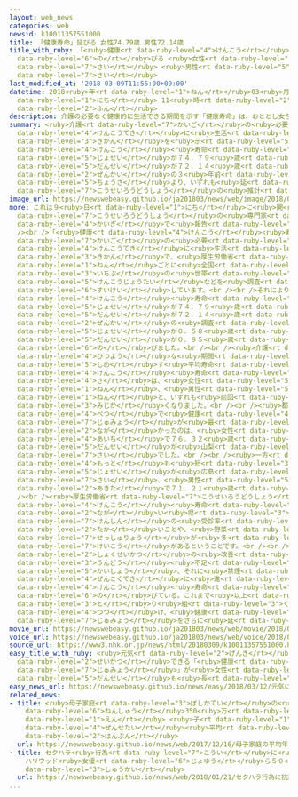 ```yaml
---
layout: web_news
categories: web
newsid: k10011357551000
title: 「健康寿命」延びる 女性74.79歳 男性72.14歳
title_with_ruby: 「<ruby>健康<rt data-ruby-level="4">けんこう</rt></ruby><ruby>寿命<rt data-ruby-level="7">じゅみょう</rt></ruby>」<ruby>延<rt
  data-ruby-level="6">の</rt></ruby>びる <ruby>女性<rt data-ruby-level="5">じょせい</rt></ruby>74.79<ruby>歳<rt
  data-ruby-level="7">さい</rt></ruby> <ruby>男性<rt data-ruby-level="5">だんせい</rt></ruby>72.14<ruby>歳<rt
  data-ruby-level="7">さい</rt></ruby>
last_modified_at: '2018-03-09T11:55:00+09:00'
datetime: 2018<ruby>年<rt data-ruby-level="1">ねん</rt></ruby>03<ruby>月<rt data-ruby-level="1">がつ</rt></ruby>09<ruby>日<rt
  data-ruby-level="1">にち</rt></ruby> 11<ruby>時<rt data-ruby-level="2">じ</rt></ruby>55<ruby>分<rt
  data-ruby-level="2">ふん</rt></ruby>
description: 介護の必要なく健康的に生活できる期間を示す「健康寿命」は、おととし女性が７４．７９歳、男性が７２．１４歳で、前回の３年前の調査より、いずれも延びたことが厚生労働省の推計でわかりました。
summary: <ruby>介護<rt data-ruby-level="7">かいご</rt></ruby>の<ruby>必要<rt data-ruby-level="4">ひつよう</rt></ruby>なく<ruby>健康的<rt
  data-ruby-level="4">けんこうてき</rt></ruby>に<ruby>生活<rt data-ruby-level="2">せいかつ</rt></ruby>できる<ruby>期間<rt
  data-ruby-level="3">きかん</rt></ruby>を<ruby>示<rt data-ruby-level="5">しめ</rt></ruby>す「<ruby>健康<rt
  data-ruby-level="4">けんこう</rt></ruby><ruby>寿命<rt data-ruby-level="7">じゅみょう</rt></ruby>」は、おととし<ruby>女性<rt
  data-ruby-level="5">じょせい</rt></ruby>が７４．７９<ruby>歳<rt data-ruby-level="7">さい</rt></ruby>、<ruby>男性<rt
  data-ruby-level="5">だんせい</rt></ruby>が７２．１４<ruby>歳<rt data-ruby-level="7">さい</rt></ruby>で、<ruby>前回<rt
  data-ruby-level="2">ぜんかい</rt></ruby>の３<ruby>年前<rt data-ruby-level="2">ねんまえ</rt></ruby>の<ruby>調査<rt
  data-ruby-level="5">ちょうさ</rt></ruby>より、いずれも<ruby>延<rt data-ruby-level="6">の</rt></ruby>びたことが<ruby>厚生労働省<rt
  data-ruby-level="7">こうせいろうどうしょう</rt></ruby>の<ruby>推計<rt data-ruby-level="6">すいけい</rt></ruby>でわかりました。
image_url: https://newswebeasy.github.io/ja201803/news/web/image/2018/03/09/K10011357551_1803091314_1803091315_01_03.jpg
more: これは９<ruby>日<rt data-ruby-level="1">にち</rt></ruby>に<ruby>開<rt data-ruby-level="3">ひら</rt></ruby>かれた<ruby>厚生労働省<rt
  data-ruby-level="7">こうせいろうどうしょう</rt></ruby>の<ruby>専門家<rt data-ruby-level="6">せんもんか</rt></ruby><ruby>会議<rt
  data-ruby-level="4">かいぎ</rt></ruby>で<ruby>報告<rt data-ruby-level="5">ほうこく</rt></ruby>されました。<br
  /><br />「<ruby>健康<rt data-ruby-level="4">けんこう</rt></ruby><ruby>寿命<rt data-ruby-level="7">じゅみょう</rt></ruby>」は<ruby>介護<rt
  data-ruby-level="7">かいご</rt></ruby>の<ruby>必要<rt data-ruby-level="4">ひつよう</rt></ruby>がなく<ruby>健康的<rt
  data-ruby-level="4">けんこうてき</rt></ruby>に<ruby>生活<rt data-ruby-level="2">せいかつ</rt></ruby>できる<ruby>期間<rt
  data-ruby-level="3">きかん</rt></ruby>で、<ruby>厚生労働省<rt data-ruby-level="7">こうせいろうどうしょう</rt></ruby>は３<ruby>年<rt
  data-ruby-level="1">ねん</rt></ruby>ごとに<ruby>全国<rt data-ruby-level="3">ぜんこく</rt></ruby>の<ruby>一部<rt
  data-ruby-level="3">いちぶ</rt></ruby>の<ruby>世帯<rt data-ruby-level="4">せたい</rt></ruby>について<ruby>健康状態<rt
  data-ruby-level="5">けんこうじょうたい</rt></ruby>などを<ruby>調査<rt data-ruby-level="5">ちょうさ</rt></ruby>し、<ruby>推計<rt
  data-ruby-level="6">すいけい</rt></ruby>しています。<br /><br />それによりますと、おととしの<ruby>健康<rt
  data-ruby-level="4">けんこう</rt></ruby><ruby>寿命<rt data-ruby-level="7">じゅみょう</rt></ruby>は、<ruby>女性<rt
  data-ruby-level="5">じょせい</rt></ruby>が７４．７９<ruby>歳<rt data-ruby-level="7">さい</rt></ruby>、<ruby>男性<rt
  data-ruby-level="5">だんせい</rt></ruby>が７２．１４<ruby>歳<rt data-ruby-level="7">さい</rt></ruby>で、<ruby>前回<rt
  data-ruby-level="2">ぜんかい</rt></ruby>の<ruby>調査<rt data-ruby-level="5">ちょうさ</rt></ruby>より<ruby>女性<rt
  data-ruby-level="5">じょせい</rt></ruby>が０．５８<ruby>歳<rt data-ruby-level="7">さい</rt></ruby>、<ruby>男性<rt
  data-ruby-level="5">だんせい</rt></ruby>が０．９５<ruby>歳<rt data-ruby-level="7">さい</rt></ruby><ruby>延<rt
  data-ruby-level="6">の</rt></ruby>びました。<br /><br /><ruby>介護<rt data-ruby-level="7">かいご</rt></ruby>などが<ruby>必要<rt
  data-ruby-level="4">ひつよう</rt></ruby>な<ruby>期間<rt data-ruby-level="3">きかん</rt></ruby>を<ruby>示<rt
  data-ruby-level="5">しめ</rt></ruby>す<ruby>平均寿命<rt data-ruby-level="7">へいきんじゅみょう</rt></ruby>と<ruby>健康<rt
  data-ruby-level="4">けんこう</rt></ruby><ruby>寿命<rt data-ruby-level="7">じゅみょう</rt></ruby>の<ruby>差<rt
  data-ruby-level="4">さ</rt></ruby>は、<ruby>女性<rt data-ruby-level="5">じょせい</rt></ruby>が１２．３５<ruby>年<rt
  data-ruby-level="1">ねん</rt></ruby>、<ruby>男性<rt data-ruby-level="5">だんせい</rt></ruby>が８．８４<ruby>年<rt
  data-ruby-level="1">ねん</rt></ruby>と、いずれも<ruby>前回<rt data-ruby-level="2">ぜんかい</rt></ruby>より<ruby>短<rt
  data-ruby-level="3">みじか</rt></ruby>くなりました。<br /><br /><ruby>都道府県<rt data-ruby-level="4">とどうふけん</rt></ruby><ruby>別<rt
  data-ruby-level="4">べつ</rt></ruby>で<ruby>健康<rt data-ruby-level="4">けんこう</rt></ruby><ruby>寿命<rt
  data-ruby-level="7">じゅみょう</rt></ruby>が<ruby>最<rt data-ruby-level="4">もっと</rt></ruby>も<ruby>長<rt
  data-ruby-level="2">なが</rt></ruby>かったのは、<ruby>女性<rt data-ruby-level="5">じょせい</rt></ruby>が<ruby>愛知<rt
  data-ruby-level="4">あいち</rt></ruby>で７６．３２<ruby>歳<rt data-ruby-level="7">さい</rt></ruby>、<ruby>男性<rt
  data-ruby-level="5">だんせい</rt></ruby>が<ruby>山梨<rt data-ruby-level="7">やまなし</rt></ruby>で７３．２１<ruby>歳<rt
  data-ruby-level="7">さい</rt></ruby>でした。<br /><br /><ruby>一方<rt data-ruby-level="2">いっぽう</rt></ruby>、<ruby>最<rt
  data-ruby-level="4">もっと</rt></ruby>も<ruby>短<rt data-ruby-level="3">みじか</rt></ruby>かったのは、<ruby>女性<rt
  data-ruby-level="5">じょせい</rt></ruby>が<ruby>広島<rt data-ruby-level="3">ひろしま</rt></ruby>で７３．６２<ruby>歳<rt
  data-ruby-level="7">さい</rt></ruby>、<ruby>男性<rt data-ruby-level="5">だんせい</rt></ruby>が<ruby>秋田<rt
  data-ruby-level="2">あきた</rt></ruby>で７１．２１<ruby>歳<rt data-ruby-level="7">さい</rt></ruby>でした。<br
  /><br /><ruby>厚生労働省<rt data-ruby-level="7">こうせいろうどうしょう</rt></ruby>によりますと、<ruby>健康<rt
  data-ruby-level="4">けんこう</rt></ruby><ruby>寿命<rt data-ruby-level="7">じゅみょう</rt></ruby>が<ruby>長<rt
  data-ruby-level="2">なが</rt></ruby>い<ruby>県<rt data-ruby-level="3">けん</rt></ruby>は、がん<ruby>検診<rt
  data-ruby-level="7">けんしん</rt></ruby>の<ruby>受診率<rt data-ruby-level="7">じゅしんりつ</rt></ruby>が<ruby>高<rt
  data-ruby-level="2">たか</rt></ruby>いことや、<ruby>野菜<rt data-ruby-level="4">やさい</rt></ruby>の<ruby>摂取量<rt
  data-ruby-level="7">せっしゅりょう</rt></ruby>が<ruby>多<rt data-ruby-level="2">おお</rt></ruby>い<ruby>傾向<rt
  data-ruby-level="7">けいこう</rt></ruby>があるということです。<br /><br /><ruby>厚生労働省<rt data-ruby-level="7">こうせいろうどうしょう</rt></ruby>は「<ruby>食生活<rt
  data-ruby-level="2">しょくせいかつ</rt></ruby>の<ruby>改善<rt data-ruby-level="6">かいぜん</rt></ruby>や<ruby>運動<rt
  data-ruby-level="3">うんどう</rt></ruby><ruby>不足<rt data-ruby-level="4">ぶそく</rt></ruby>の<ruby>解消<rt
  data-ruby-level="5">かいしょう</rt></ruby>、それに<ruby>禁煙<rt data-ruby-level="7">きんえん</rt></ruby>などが<ruby>全国的<rt
  data-ruby-level="4">ぜんこくてき</rt></ruby>に<ruby>進<rt data-ruby-level="3">すす</rt></ruby>み、<ruby>健康<rt
  data-ruby-level="4">けんこう</rt></ruby><ruby>寿命<rt data-ruby-level="7">じゅみょう</rt></ruby>が<ruby>延<rt
  data-ruby-level="6">の</rt></ruby>びている。これまで<ruby>以上<rt data-ruby-level="4">いじょう</rt></ruby>に<ruby>取<rt
  data-ruby-level="3">と</rt></ruby>り<ruby>組<rt data-ruby-level="3">く</rt></ruby>みを<ruby>続<rt
  data-ruby-level="4">つづ</rt></ruby>け、<ruby>健康<rt data-ruby-level="4">けんこう</rt></ruby><ruby>寿命<rt
  data-ruby-level="7">じゅみょう</rt></ruby>をさらに<ruby>延<rt data-ruby-level="6">の</rt></ruby>ばしたい」としています。
movie_url: https://newswebeasy.github.io/ja201803/news/web/movie/2018/03/09/k10011357551_201803091314_201803091314.mp4
voice_url: https://newswebeasy.github.io/ja201803/news/web/voice/2018/03/09/k10011357551_201803091314_201803091314.mp3
source_url: https://www3.nhk.or.jp/news/html/20180309/k10011357551000.html
easy_title_with_ruby: <ruby>元気<rt data-ruby-level="2">げんき</rt></ruby>に<ruby>生活<rt
  data-ruby-level="2">せいかつ</rt></ruby>できる「<ruby>健康<rt data-ruby-level="4">けんこう</rt></ruby><ruby>寿命<rt
  data-ruby-level="7">じゅみょう</rt></ruby>」が<ruby>女性<rt data-ruby-level="5">じょせい</rt></ruby>も<ruby>男性<rt
  data-ruby-level="5">だんせい</rt></ruby>も<ruby>長<rt data-ruby-level="2">なが</rt></ruby>くなる
easy_news_url: https://newswebeasy.github.io/news/easy/2018/03/12/元気に生活できる健康寿命が女性も男性も長くなる
related_news:
- title: <ruby>母子家庭<rt data-ruby-level="3">ぼしかてい</rt></ruby>の<ruby>平均<rt data-ruby-level="5">へいきん</rt></ruby><ruby>年収<rt
    data-ruby-level="6">ねんしゅう</rt></ruby>350<ruby>万<rt data-ruby-level="2">まん</rt></ruby><ruby>円<rt
    data-ruby-level="1">えん</rt></ruby> <ruby>子<rt data-ruby-level="1">こ</rt></ruby>どもいる<ruby>全世帯<rt
    data-ruby-level="4">ぜんせたい</rt></ruby><ruby>平均<rt data-ruby-level="5">へいきん</rt></ruby>の<ruby>半分<rt
    data-ruby-level="2">はんぶん</rt></ruby>
  url: https://newswebeasy.github.io/news/web/2017/12/16/母子家庭の平均年収350万円-子どもいる全世帯平均の半分
- title: セクハラ<ruby>行為<rt data-ruby-level="7">こうい</rt></ruby>に<ruby>抗議<rt data-ruby-level="7">こうぎ</rt></ruby>
    ハリウッド<ruby>女優<rt data-ruby-level="6">じょゆう</rt></ruby>ら５０<ruby>万人<rt data-ruby-level="2">まんにん</rt></ruby>がデモや<ruby>集会<rt
    data-ruby-level="3">しゅうかい</rt></ruby>
  url: https://newswebeasy.github.io/news/web/2018/01/21/セクハラ行為に抗議-ハリウッド女優ら50万人がデモや集会
...
```

